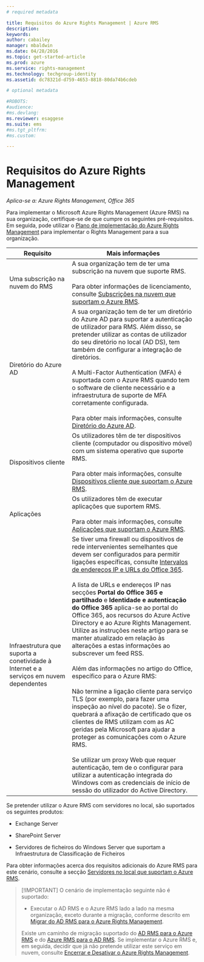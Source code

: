 ```yaml
---
# required metadata

title: Requisitos do Azure Rights Management | Azure RMS
description:
keywords:
author: cabailey
manager: mbaldwin
ms.date: 04/28/2016
ms.topic: get-started-article
ms.prod: azure
ms.service: rights-management
ms.technology: techgroup-identity
ms.assetid: dc78321d-d759-4653-8818-80da74b6cdeb

# optional metadata

#ROBOTS:
#audience:
#ms.devlang:
ms.reviewer: esaggese
ms.suite: ems
#ms.tgt_pltfrm:
#ms.custom:

---
```


# Requisitos do Azure Rights Management

*Aplica-se a: Azure Rights Management, Office 365*


Para implementar o Microsoft Azure Rights Management (Azure RMS) na sua organização, certifique-se de que cumpre os seguintes pré-requisitos. Em seguida, pode utilizar o [Plano de implementação do Azure Rights Management](../plan-design/deployment-roadmap.md) para implementar o Rights Management para a sua organização.

|Requisito|Mais informações|
|---------------|--------------------|
|Uma subscrição na nuvem do RMS|A sua organização tem de ter uma subscrição na nuvem que suporte RMS.<br /><br />Para obter informações de licenciamento, consulte [Subscrições na nuvem que suportam o Azure RMS](requirements-subscriptions.md).|
|Diretório do Azure AD|A sua organização tem de ter um diretório do Azure AD para suportar a autenticação de utilizador para RMS. Além disso, se pretender utilizar as contas de utilizador do seu diretório no local (AD DS), tem também de configurar a integração de diretórios.<br /><br />A Multi-Factor Authentication (MFA) é suportada com o Azure RMS quando tem o software de cliente necessário e a infraestrutura de suporte de MFA corretamente configurada.<br /><br />Para obter mais informações, consulte [Diretório do Azure AD](requirements-azure-ad.md).|
|Dispositivos cliente|Os utilizadores têm de ter dispositivos cliente (computador ou dispositivo móvel) com um sistema operativo que suporte RMS.<br /><br />Para obter mais informações, consulte [Dispositivos cliente que suportam o Azure RMS](requirements-client-devices.md).|
|Aplicações|Os utilizadores têm de executar aplicações que suportem RMS.<br /><br />Para obter mais informações, consulte [Aplicações que suportam o Azure RMS](requirements-applications.md).|
|Infraestrutura que suporta a conetividade à Internet e a serviços em nuvem dependentes|Se tiver uma firewall ou dispositivos de rede intervenientes semelhantes que devem ser configurados para permitir ligações específicas, consulte [Intervalos de endereços IP e URLs do Office 365](https://support.office.com/en-US/article/Office-365-URLs-and-IP-address-ranges-8548a211-3fe7-47cb-abb1-355ea5aa88a2).<br /><br />A lista de URLs e endereços IP nas secções **Portal do Office 365 e partilhado** e **Identidade e autenticação do Office 365** aplica-se ao portal do Office 365, aos recursos do Azure Active Directory e ao Azure Rights Management. Utilize as instruções neste artigo para se manter atualizado em relação às alterações a estas informações ao subscrever um feed RSS.<br /><br />Além das informações no artigo do Office, específico para o Azure RMS:<br /><br />Não termine a ligação cliente para serviço TLS (por exemplo, para fazer uma inspeção ao nível do pacote). Se o fizer, quebrará a afixação de certificado que os clientes de RMS utilizam com as AC geridas pela Microsoft para ajudar a proteger as comunicações com o Azure RMS.<br /><br />Se utilizar um proxy Web que requer autenticação, tem de o configurar para utilizar a autenticação integrada do Windows com as credenciais de início de sessão do utilizador do Active Directory.|

Se pretender utilizar o Azure RMS com servidores no local, são suportados os seguintes produtos:

-   Exchange Server

-   SharePoint Server

-   Servidores de ficheiros do Windows Server que suportam a Infraestrutura de Classificação de Ficheiros

Para obter informações acerca dos requisitos adicionais do Azure RMS para este cenário, consulte a secção [Servidores no local que suportam o Azure RMS](requirements-servers.md).

> [!IMPORTANT] O cenário de implementação seguinte não é suportado:
> 
> -   Executar o AD RMS e o Azure RMS lado a lado na mesma organização, exceto durante a migração, conforme descrito em [Migrar do AD RMS para o Azure Rights Management](../plan-design/migrate-from-ad-rms-to-azure-rms.md).
> 
> Existe um caminho de migração suportado do [AD RMS para o Azure RMS](http://technet.microsoft.com/library/Dn858447.aspx) e do [Azure RMS para o AD RMS](http://msdn.microsoft.com/library/azure/dn629429.aspx). Se implementar o Azure RMS e, em seguida, decidir que já não pretende utilizar este serviço em nuvem, consulte [Encerrar e Desativar o Azure Rights Management](../deploy-use/decommission-deactivate.md).





<!--HONumber=May16_HO2-->


